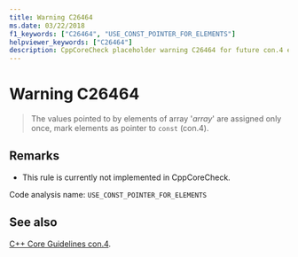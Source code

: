 ```yaml
---
title: Warning C26464
ms.date: 03/22/2018
f1_keywords: ["C26464", "USE_CONST_POINTER_FOR_ELEMENTS"]
helpviewer_keywords: ["C26464"]
description: CppCoreCheck placeholder warning C26464 for future con.4 enforcement
---
```

# Warning C26464

> The values pointed to by elements of array '*array*' are assigned only once, mark elements as pointer to `const` (con.4).

## Remarks

- This rule is currently not implemented in CppCoreCheck.

Code analysis name: `USE_CONST_POINTER_FOR_ELEMENTS`

## See also

[C++ Core Guidelines con.4](https://isocpp.github.io/CppCoreGuidelines/CppCoreGuidelines#Rconst-const).
